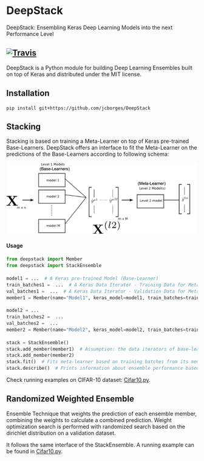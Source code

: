 # DeepStack

DeepStack: Ensembling Keras Deep Learning Models into the next Performance Level

[![Travis](https://travis-ci.com/jcborges/DeepStack.svg?branch=master)](https://travis-ci.com/jcborges/DeepStack)
---

DeepStack is a Python module for building Deep Learning Ensembles built on top of Keras and distributed under the MIT license.


## Installation
```
pip install git+https://github.com/jcborges/DeepStack
```

## Stacking
Stacking is based on training a Meta-Learner on top of Keras pre-trained Base-Learners.
DeepStack offers an interface to fit the Meta-Learner on the predictions of the Base-Learners according to following schema:

![](./Stacking.png)


#### Usage 

```python
from deepstack import Member
from deepstack import StackEnsemble

model1 = ...  # A Keras pre-trained Model (Base-Learner)
train_batches1 =  ...  # A Keras Data Iterator - Training Data for Meta-Learner
val_batches1 =  ...  # A Keras Data Iterator - Validation Data for Meta-Learner
member1 = Member(name="Model1", keras_model=model1, train_batches=train_batches1, val_batches=val_batches1)

model2 = ...  
train_batches2 =  ...  
val_batches2 =  ...  
member2 = Member(name="Model2", keras_model=model2, train_batches=train_batches2, val_batches=val_batches2)

stack = StackEnsemble()
stack.add_member(member1)  # Assumption: the data iterators of base-learners iterate over the same data and have same shape and classes.
stack.add_member(member2)
stack.fit()  # Fits meta-learner based on training batches from its members (base-learners)
stack.describe()  # Prints information about ensemble performance based on validation data
```

Check running examples on CIFAR-10 dataset: [Cifar10.py](./examples/Cifar10.py).

## Randomized Weighted Ensemble
Ensemble Technique that weights the prediction of each ensemble member, combining the weights to calculate a combined prediction.  Weight optimization search is performed with randomized search based on the dirichlet distribution on a validation dataset. 

It follows the same interface of the StackEnsemble. A running example can be found in [Cifar10.py](./examples/Cifar10.py).
